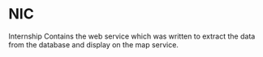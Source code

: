 # NIC
Internship
Contains the web service which was written to extract the data from the database and display on the map service.
